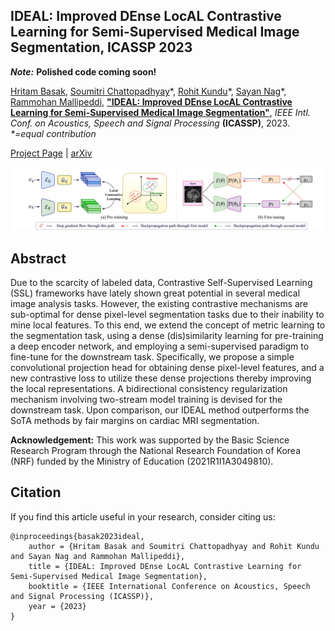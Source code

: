 ## IDEAL: Improved DEnse LocAL Contrastive Learning for Semi-Supervised Medical Image Segmentation, ICASSP 2023

***Note:*** **Polished code coming soon!**

[Hritam Basak](https://hritam-98.github.io/), [Soumitri Chattopadhyay](https://soumitri2001.github.io/)\*, [Rohit Kundu](https://rohit-kundu.github.io/)\*, [Sayan Nag](https://sayannag.github.io/)\*, [Rammohan Mallipeddi](https://ecis.knu.ac.kr/), [**"IDEAL: Improved DEnse LocAL Contrastive Learning for Semi-Supervised Medical Image Segmentation"**](https://arxiv.org/abs/2210.15075), _IEEE Intl. Conf. on Acoustics, Speech and Signal Processing_ **(ICASSP)**, 2023.  
_\*=equal contribution_

[Project Page](https://rohit-kundu.github.io/IDEAL-ICASSP23/) | [arXiv](https://arxiv.org/abs/2210.15075)

![Overview of IDEAL](./assets/mainfig_landscape-1.png "IDEAL at a glance")

## Abstract
Due to the scarcity of labeled data, Contrastive Self-Supervised Learning (SSL) frameworks have lately shown great potential in several medical image analysis tasks. However, the existing contrastive mechanisms are sub-optimal for dense pixel-level segmentation tasks due to their inability to mine local features. To this end, we extend the concept of metric learning to the segmentation task, using a dense (dis)similarity learning for pre-training a deep encoder network, and employing a semi-supervised paradigm to fine-tune for the downstream task. Specifically, we propose a simple convolutional projection head for obtaining dense pixel-level features, and a new contrastive loss to utilize these dense projections thereby improving the local representations. A bidirectional consistency regularization mechanism involving two-stream model training is devised for the downstream task. Upon comparison, our IDEAL method outperforms the SoTA methods by fair margins on cardiac MRI segmentation.

**Acknowledgement:** This work was supported by the Basic Science Research Program through the National Research Foundation of Korea (NRF) funded by the Ministry of Education (2021R1I1A3049810).

## Citation
If you find this article useful in your research, consider citing us:
```
@inproceedings{basak2023ideal,
    author = {Hritam Basak and Soumitri Chattopadhyay and Rohit Kundu and Sayan Nag and Rammohan Mallipeddi},
    title = {IDEAL: Improved DEnse LocAL Contrastive Learning for Semi-Supervised Medical Image Segmentation},
    booktitle = {IEEE International Conference on Acoustics, Speech and Signal Processing (ICASSP)},
    year = {2023}
}
```
